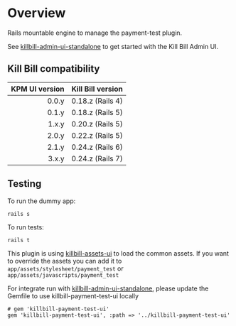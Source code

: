 Overview
========

Rails mountable engine to manage the payment-test plugin.

See [killbill-admin-ui-standalone](https://github.com/killbill/killbill-admin-ui-standalone) to get started with the Kill Bill Admin UI.

Kill Bill compatibility
-----------------------

| KPM UI version | Kill Bill version |
|---------------:|------------------:|
|          0.0.y |  0.18.z (Rails 4) |
|          0.1.y |  0.18.z (Rails 5) |
|          1.x.y |  0.20.z (Rails 5) |
|          2.0.y |  0.22.z (Rails 5) |
|          2.1.y |  0.24.z (Rails 6) |
|          3.x.y |  0.24.z (Rails 7) |

Testing
-------

To run the dummy app:

```
rails s
```


To run tests:

```
rails t
```

This plugin is using [killbill-assets-ui](https://github.com/killbill/killbill-assets-ui) to load the common assets.
If you want to override the assets you can add it to ```app/assets/stylesheet/payment_test``` or ```app/assets/javascripts/payment_test```

For integrate run with [killbill-admin-ui-standalone](https://github.com/killbill/killbill-admin-ui-standalone), please update the Gemfile to use killbill-payment-test-ui locally

```
# gem 'killbill-payment-test-ui'
gem 'killbill-payment-test-ui', :path => '../killbill-payment-test-ui'
```

